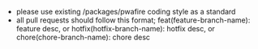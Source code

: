 - please use existing /packages/pwafire coding style as a standard
- all pull requests should follow this format; feat(feature-branch-name): feature desc, or hotfix(hotfix-branch-name): hotfix desc, or chore(chore-branch-name): chore desc
